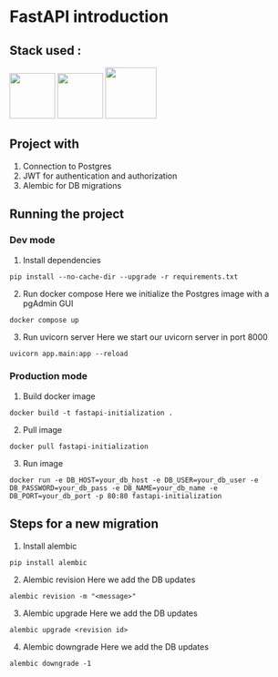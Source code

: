 # FastAPI introduction

## Stack used :

<img src="https://cdn.jsdelivr.net/gh/devicons/devicon@latest/icons/fastapi/fastapi-original.svg" height=80 /> <img src="https://cdn.jsdelivr.net/gh/devicons/devicon@latest/icons/postgresql/postgresql-original.svg" height=80 /> <img src="https://cdn.jsdelivr.net/gh/devicons/devicon@latest/icons/docker/docker-original-wordmark.svg" height=90/>

## Project with

1. Connection to Postgres
1. JWT for authentication and authorization
1. Alembic for DB migrations

## Running the project

### Dev mode

1. Install dependencies
```
pip install --no-cache-dir --upgrade -r requirements.txt
```

2. Run docker compose
Here we initialize the Postgres image with a pgAdmin GUI
```
docker compose up
```

3. Run uvicorn server
Here we start our uvicorn server in port 8000
```
uvicorn app.main:app --reload
```

### Production mode

1. Build docker image
```
docker build -t fastapi-initialization .
```

2. Pull image
```
docker pull fastapi-initialization
```

3. Run image
```
docker run -e DB_HOST=your_db_host -e DB_USER=your_db_user -e DB_PASSWORD=your_db_pass -e DB_NAME=your_db_name -e DB_PORT=your_db_port -p 80:80 fastapi-initialization
```

## Steps for a new migration

1. Install alembic
```
pip install alembic
```

2. Alembic revision
Here we add the DB updates
```
alembic revision -m "<message>"
```

3. Alembic upgrade
Here we add the DB updates
```
alembic upgrade <revision id>
```

4. Alembic downgrade
Here we add the DB updates
```
alembic downgrade -1
```